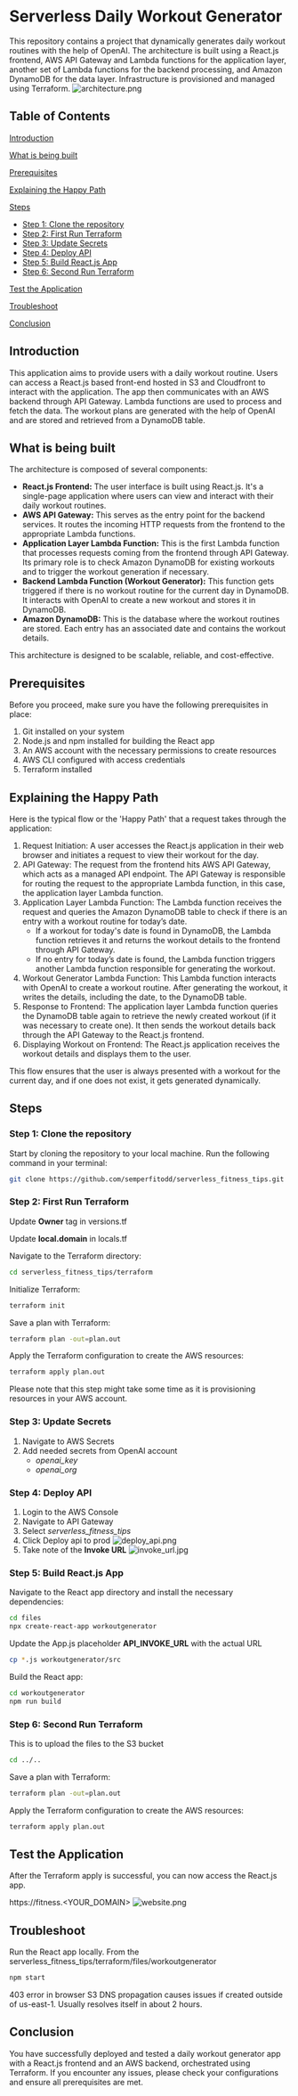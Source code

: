 # Serverless Daily Workout Generator
This repository contains a project that dynamically generates daily workout routines with the help of OpenAI. The architecture is built using a React.js frontend, AWS API Gateway and Lambda functions for the application layer, another set of Lambda functions for the backend processing, and Amazon DynamoDB for the data layer. Infrastructure is provisioned and managed using Terraform.
![architecture.png](files%2Farchitecture.png)
## Table of Contents
[Introduction](#introduction)

[What is being built](#what-is-being-built)

[Prerequisites](#prerequisites)

[Explaining the Happy Path](#explaining-the-happy-path)

[Steps](#steps)
 - [Step 1: Clone the repository](#step-1-clone-the-repository)
 - [Step 2: First Run Terraform](#step-2-first-run-terraform)
 - [Step 3: Update Secrets](#step-3-update-secrets)
 - [Step 4: Deploy API](#step-4-deploy-api)
 - [Step 5: Build React.js App](#step-5-build-reactjs-app)
 - [Step 6: Second Run Terraform](#step-6-second-run-terraform)

[Test the Application](#test-the-application)

[Troubleshoot](#troubleshoot)

[Conclusion](#conclusion)
## Introduction
This application aims to provide users with a daily workout routine. Users can access a React.js based front-end hosted in S3 and Cloudfront to interact with the application. The app then communicates with an AWS backend through API Gateway. Lambda functions are used to process and fetch the data. The workout plans are generated with the help of OpenAI and are stored and retrieved from a DynamoDB table.
## What is being built
The architecture is composed of several components:
* **React.js Frontend:** The user interface is built using React.js. It's a single-page application where users can view and interact with their daily workout routines.
* **AWS API Gateway:** This serves as the entry point for the backend services. It routes the incoming HTTP requests from the frontend to the appropriate Lambda functions.
* **Application Layer Lambda Function:** This is the first Lambda function that processes requests coming from the frontend through API Gateway. Its primary role is to check Amazon DynamoDB for existing workouts and to trigger the workout generation if necessary.
* **Backend Lambda Function (Workout Generator):** This function gets triggered if there is no workout routine for the current day in DynamoDB. It interacts with OpenAI to create a new workout and stores it in DynamoDB.
* **Amazon DynamoDB:** This is the database where the workout routines are stored. Each entry has an associated date and contains the workout details.

This architecture is designed to be scalable, reliable, and cost-effective.
## Prerequisites
Before you proceed, make sure you have the following prerequisites in place:

1. Git installed on your system
2. Node.js and npm installed for building the React app
3. An AWS account with the necessary permissions to create resources
4. AWS CLI configured with access credentials
5. Terraform installed
## Explaining the Happy Path
Here is the typical flow or the 'Happy Path' that a request takes through the application:
1. Request Initiation: A user accesses the React.js application in their web browser and initiates a request to view their workout for the day.
2. API Gateway: The request from the frontend hits AWS API Gateway, which acts as a managed API endpoint. The API Gateway is responsible for routing the request to the appropriate Lambda function, in this case, the application layer Lambda function.
3. Application Layer Lambda Function: The Lambda function receives the request and queries the Amazon DynamoDB table to check if there is an entry with a workout routine for today’s date.
   * If a workout for today's date is found in DynamoDB, the Lambda function retrieves it and returns the workout details to the frontend through API Gateway.
   * If no entry for today’s date is found, the Lambda function triggers another Lambda function responsible for generating the workout.
4. Workout Generator Lambda Function: This Lambda function interacts with OpenAI to create a workout routine. After generating the workout, it writes the details, including the date, to the DynamoDB table.
5. Response to Frontend: The application layer Lambda function queries the DynamoDB table again to retrieve the newly created workout (if it was necessary to create one). It then sends the workout details back through the API Gateway to the React.js frontend.
6. Displaying Workout on Frontend: The React.js application receives the workout details and displays them to the user.

This flow ensures that the user is always presented with a workout for the current day, and if one does not exist, it gets generated dynamically.
## Steps
### Step 1: Clone the repository
Start by cloning the repository to your local machine. Run the following command in your terminal:
```bash
git clone https://github.com/semperfitodd/serverless_fitness_tips.git
```
### Step 2: First Run Terraform
Update **Owner** tag in versions.tf

Update **local.domain** in locals.tf

Navigate to the Terraform directory:
```bash
cd serverless_fitness_tips/terraform
```
Initialize Terraform:
```bash
terraform init
```
Save a plan with Terraform:
```bash
terraform plan -out=plan.out
```
Apply the Terraform configuration to create the AWS resources:
```bash
terraform apply plan.out
```
Please note that this step might take some time as it is provisioning resources in your AWS account.
### Step 3: Update Secrets
1. Navigate to AWS Secrets
2. Add needed secrets from OpenAI account
   * *openai_key*
   * *openai_org*
### Step 4: Deploy API
1. Login to the AWS Console
2. Navigate to API Gateway
3. Select *serverless_fitness_tips*
4. Click Deploy api to prod
![deploy_api.png](files%2Fdeploy_api.png)
5. Take note of the **Invoke URL**
![invoke_url.jpg](files%2Finvoke_url.jpg)
### Step 5: Build React.js App
Navigate to the React app directory and install the necessary dependencies:
```bash
cd files
npx create-react-app workoutgenerator
```
Update the App.js placeholder **API_INVOKE_URL** with the actual URL
```bash
cp *.js workoutgenerator/src
```
Build the React app:
```bash
cd workoutgenerator
npm run build
```
### Step 6: Second Run Terraform
This is to upload the files to the S3 bucket
```bash
cd ../..
```
Save a plan with Terraform:
```bash
terraform plan -out=plan.out
```
Apply the Terraform configuration to create the AWS resources:
```bash
terraform apply plan.out
```
## Test the Application
After the Terraform apply is successful, you can now access the React.js app.

https://fitness.<YOUR_DOMAIN>
![website.png](files%2Fwebsite.png)
## Troubleshoot
Run the React app locally. From the serverless_fitness_tips/terraform/files/workoutgenerator
```bash
npm start
```
403 error in browser
S3 DNS propagation causes issues if created outside of us-east-1. Usually resolves itself in about 2 hours.
## Conclusion
You have successfully deployed and tested a daily workout generator app with a React.js frontend and an AWS backend, orchestrated using Terraform. If you encounter any issues, please check your configurations and ensure all prerequisites are met.